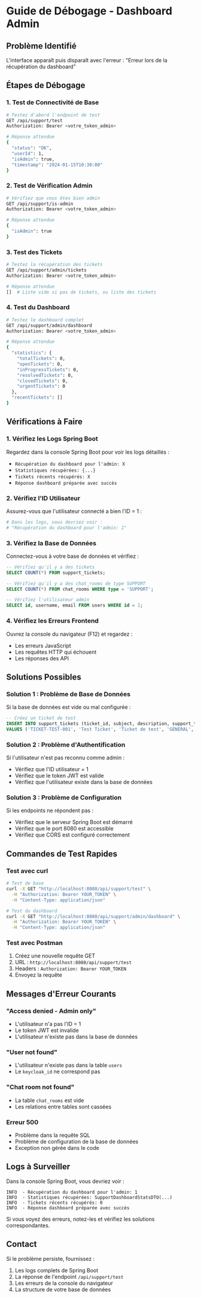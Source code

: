 # Guide de Débogage - Dashboard Admin

## Problème Identifié
L'interface apparaît puis disparaît avec l'erreur : "Erreur lors de la récupération du dashboard"

## Étapes de Débogage

### 1. Test de Connectivité de Base
```bash
# Testez d'abord l'endpoint de test
GET /api/support/test
Authorization: Bearer <votre_token_admin>

# Réponse attendue
{
  "status": "OK",
  "userId": 1,
  "isAdmin": true,
  "timestamp": "2024-01-15T10:30:00"
}
```

### 2. Test de Vérification Admin
```bash
# Vérifiez que vous êtes bien admin
GET /api/support/is-admin
Authorization: Bearer <votre_token_admin>

# Réponse attendue
{
  "isAdmin": true
}
```

### 3. Test des Tickets
```bash
# Testez la récupération des tickets
GET /api/support/admin/tickets
Authorization: Bearer <votre_token_admin>

# Réponse attendue
[]  # Liste vide si pas de tickets, ou liste des tickets
```

### 4. Test du Dashboard
```bash
# Testez le dashboard complet
GET /api/support/admin/dashboard
Authorization: Bearer <votre_token_admin>

# Réponse attendue
{
  "statistics": {
    "totalTickets": 0,
    "openTickets": 0,
    "inProgressTickets": 0,
    "resolvedTickets": 0,
    "closedTickets": 0,
    "urgentTickets": 0
  },
  "recentTickets": []
}
```

## Vérifications à Faire

### 1. Vérifiez les Logs Spring Boot
Regardez dans la console Spring Boot pour voir les logs détaillés :
- `Récupération du dashboard pour l'admin: X`
- `Statistiques récupérées: {...}`
- `Tickets récents récupérés: X`
- `Réponse dashboard préparée avec succès`

### 2. Vérifiez l'ID Utilisateur
Assurez-vous que l'utilisateur connecté a bien l'ID = 1 :
```bash
# Dans les logs, vous devriez voir :
# "Récupération du dashboard pour l'admin: 1"
```

### 3. Vérifiez la Base de Données
Connectez-vous à votre base de données et vérifiez :
```sql
-- Vérifiez qu'il y a des tickets
SELECT COUNT(*) FROM support_tickets;

-- Vérifiez qu'il y a des chat_rooms de type SUPPORT
SELECT COUNT(*) FROM chat_rooms WHERE type = 'SUPPORT';

-- Vérifiez l'utilisateur admin
SELECT id, username, email FROM users WHERE id = 1;
```

### 4. Vérifiez les Erreurs Frontend
Ouvrez la console du navigateur (F12) et regardez :
- Les erreurs JavaScript
- Les requêtes HTTP qui échouent
- Les réponses des API

## Solutions Possibles

### Solution 1 : Problème de Base de Données
Si la base de données est vide ou mal configurée :
```sql
-- Créez un ticket de test
INSERT INTO support_tickets (ticket_id, subject, description, support_type, status, priority, user_id, created_at, updated_at)
VALUES ('TICKET-TEST-001', 'Test Ticket', 'Ticket de test', 'GENERAL', 'OPEN', 'MEDIUM', 1, NOW(), NOW());
```

### Solution 2 : Problème d'Authentification
Si l'utilisateur n'est pas reconnu comme admin :
- Vérifiez que l'ID utilisateur = 1
- Vérifiez que le token JWT est valide
- Vérifiez que l'utilisateur existe dans la base de données

### Solution 3 : Problème de Configuration
Si les endpoints ne répondent pas :
- Vérifiez que le serveur Spring Boot est démarré
- Vérifiez que le port 8080 est accessible
- Vérifiez que CORS est configuré correctement

## Commandes de Test Rapides

### Test avec curl
```bash
# Test de base
curl -X GET "http://localhost:8080/api/support/test" \
  -H "Authorization: Bearer YOUR_TOKEN" \
  -H "Content-Type: application/json"

# Test du dashboard
curl -X GET "http://localhost:8080/api/support/admin/dashboard" \
  -H "Authorization: Bearer YOUR_TOKEN" \
  -H "Content-Type: application/json"
```

### Test avec Postman
1. Créez une nouvelle requête GET
2. URL : `http://localhost:8080/api/support/test`
3. Headers : `Authorization: Bearer YOUR_TOKEN`
4. Envoyez la requête

## Messages d'Erreur Courants

### "Access denied - Admin only"
- L'utilisateur n'a pas l'ID = 1
- Le token JWT est invalide
- L'utilisateur n'existe pas dans la base de données

### "User not found"
- L'utilisateur n'existe pas dans la table `users`
- Le `keycloak_id` ne correspond pas

### "Chat room not found"
- La table `chat_rooms` est vide
- Les relations entre tables sont cassées

### Erreur 500
- Problème dans la requête SQL
- Problème de configuration de la base de données
- Exception non gérée dans le code

## Logs à Surveiller

Dans la console Spring Boot, vous devriez voir :
```
INFO  - Récupération du dashboard pour l'admin: 1
INFO  - Statistiques récupérées: SupportDashboardStatsDTO(...)
INFO  - Tickets récents récupérés: 0
INFO  - Réponse dashboard préparée avec succès
```

Si vous voyez des erreurs, notez-les et vérifiez les solutions correspondantes.

## Contact
Si le problème persiste, fournissez :
1. Les logs complets de Spring Boot
2. La réponse de l'endpoint `/api/support/test`
3. Les erreurs de la console du navigateur
4. La structure de votre base de données
